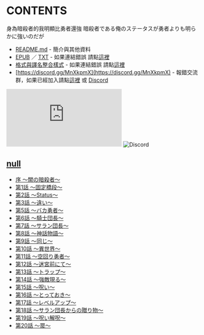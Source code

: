 # CONTENTS

身為暗殺者的我明顯比勇者還強
暗殺者である俺のステータスが勇者よりも明らかに強いのだが


- [README.md](README.md) - 簡介與其他資料
- [EPUB](https://gitlab.com/demonovel/epub-txt/blob/master/syosetu/%E8%BA%AB%E7%82%BA%E6%9A%97%E6%AE%BA%E8%80%85%E7%9A%84%E6%88%91%E6%98%8E%E9%A1%AF%E6%AF%94%E5%8B%87%E8%80%85%E9%82%84%E5%BC%B7.epub) ／ [TXT](https://gitlab.com/demonovel/epub-txt/blob/master/syosetu/out/%E8%BA%AB%E7%82%BA%E6%9A%97%E6%AE%BA%E8%80%85%E7%9A%84%E6%88%91%E6%98%8E%E9%A1%AF%E6%AF%94%E5%8B%87%E8%80%85%E9%82%84%E5%BC%B7.out.txt) - 如果連結錯誤 請點[這裡](https://gitlab.com/demonovel/epub-txt/tree/master)
- [格式與譯名整合樣式](https://github.com/bluelovers/node-novel/blob/master/lib/locales/%E8%BA%AB%E7%82%BA%E6%9A%97%E6%AE%BA%E8%80%85%E7%9A%84%E6%88%91%E6%98%8E%E9%A1%AF%E6%AF%94%E5%8B%87%E8%80%85%E9%82%84%E5%BC%B7.ts) - 如果連結錯誤 請點[這裡](https://github.com/bluelovers/node-novel/tree/master/lib/locales)
- [https://discord.gg/MnXkpmX](https://discord.gg/MnXkpmX) - 報錯交流群，如果已經加入請點[這裡](https://discordapp.com/channels/467794087769014273/467794088285175809) 或 [Discord](https://discordapp.com/channels/@me)


![導航目錄](https://chart.apis.google.com/chart?cht=qr&chs=150x150&chl=https://gitee.com/bluelovers/novel/blob/master/syosetu/身為暗殺者的我明顯比勇者還強/導航目錄.md)  ![Discord](https://chart.apis.google.com/chart?cht=qr&chs=150x150&chl=https://discord.gg/MnXkpmX)




## [null](00000_null)

- [序 〜闇の暗殺者〜](00000_null/00000_%E5%BA%8F%20%E3%80%9C%E9%97%87%E3%81%AE%E6%9A%97%E6%AE%BA%E8%80%85%E3%80%9C.txt)
- [第1話 〜固定橋段〜](00000_null/00010_%E7%AC%AC1%E8%A9%B1%20%E3%80%9C%E5%9B%BA%E5%AE%9A%E6%A9%8B%E6%AE%B5%E3%80%9C.txt)
- [第2話 〜Status〜](00000_null/00020_%E7%AC%AC2%E8%A9%B1%20%E3%80%9CStatus%E3%80%9C.txt)
- [第3話 〜違い〜](00000_null/00030_%E7%AC%AC3%E8%A9%B1%20%E3%80%9C%E9%81%95%E3%81%84%E3%80%9C.txt)
- [第5話 〜バカ勇者〜](00000_null/00050_%E7%AC%AC5%E8%A9%B1%20%E3%80%9C%E3%83%90%E3%82%AB%E5%8B%87%E8%80%85%E3%80%9C.txt)
- [第6話 〜騎士団長〜](00000_null/00060_%E7%AC%AC6%E8%A9%B1%20%E3%80%9C%E9%A8%8E%E5%A3%AB%E5%9B%A3%E9%95%B7%E3%80%9C.txt)
- [第7話 〜サラン団長〜](00000_null/00070_%E7%AC%AC7%E8%A9%B1%20%E3%80%9C%E3%82%B5%E3%83%A9%E3%83%B3%E5%9B%A3%E9%95%B7%E3%80%9C.txt)
- [第8話 〜神話物語〜](00000_null/00080_%E7%AC%AC8%E8%A9%B1%20%E3%80%9C%E7%A5%9E%E8%A9%B1%E7%89%A9%E8%AA%9E%E3%80%9C.txt)
- [第9話 〜同じ〜](00000_null/00090_%E7%AC%AC9%E8%A9%B1%20%E3%80%9C%E5%90%8C%E3%81%98%E3%80%9C.txt)
- [第10話 〜異世界〜](00000_null/00100_%E7%AC%AC10%E8%A9%B1%20%E3%80%9C%E7%95%B0%E4%B8%96%E7%95%8C%E3%80%9C.txt)
- [第11話 〜空回り勇者〜](00000_null/00110_%E7%AC%AC11%E8%A9%B1%20%E3%80%9C%E7%A9%BA%E5%9B%9E%E3%82%8A%E5%8B%87%E8%80%85%E3%80%9C.txt)
- [第12話 〜迷宮前にて〜](00000_null/00120_%E7%AC%AC12%E8%A9%B1%20%E3%80%9C%E8%BF%B7%E5%AE%AE%E5%89%8D%E3%81%AB%E3%81%A6%E3%80%9C.txt)
- [第13話 〜トラップ〜](00000_null/00130_%E7%AC%AC13%E8%A9%B1%20%E3%80%9C%E3%83%88%E3%83%A9%E3%83%83%E3%83%97%E3%80%9C.txt)
- [第14話 〜強敵現る〜](00000_null/00140_%E7%AC%AC14%E8%A9%B1%20%E3%80%9C%E5%BC%B7%E6%95%B5%E7%8F%BE%E3%82%8B%E3%80%9C.txt)
- [第15話 〜呪い〜](00000_null/00150_%E7%AC%AC15%E8%A9%B1%20%E3%80%9C%E5%91%AA%E3%81%84%E3%80%9C.txt)
- [第16話 〜とっておき〜](00000_null/00160_%E7%AC%AC16%E8%A9%B1%20%E3%80%9C%E3%81%A8%E3%81%A3%E3%81%A6%E3%81%8A%E3%81%8D%E3%80%9C.txt)
- [第17話 〜レベルアップ〜](00000_null/00170_%E7%AC%AC17%E8%A9%B1%20%E3%80%9C%E3%83%AC%E3%83%99%E3%83%AB%E3%82%A2%E3%83%83%E3%83%97%E3%80%9C.txt)
- [第18話 〜サラン団長からの贈り物〜](00000_null/00180_%E7%AC%AC18%E8%A9%B1%20%E3%80%9C%E3%82%B5%E3%83%A9%E3%83%B3%E5%9B%A3%E9%95%B7%E3%81%8B%E3%82%89%E3%81%AE%E8%B4%88%E3%82%8A%E7%89%A9%E3%80%9C.txt)
- [第19話 〜呪い解呪〜](00000_null/00190_%E7%AC%AC19%E8%A9%B1%20%E3%80%9C%E5%91%AA%E3%81%84%E8%A7%A3%E5%91%AA%E3%80%9C.txt)
- [第20話 〜罠〜](00000_null/00200_%E7%AC%AC20%E8%A9%B1%20%E3%80%9C%E7%BD%A0%E3%80%9C.txt)

